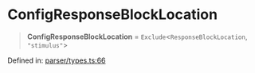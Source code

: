 # ConfigResponseBlockLocation

> **ConfigResponseBlockLocation** = `Exclude`\<`ResponseBlockLocation`, `"stimulus"`\>

Defined in: [parser/types.ts:66](https://github.com/revisit-studies/study/blob/6d0bcf865c88e39cf1cf0007fe3f55213492c22c/src/parser/types.ts#L66)
